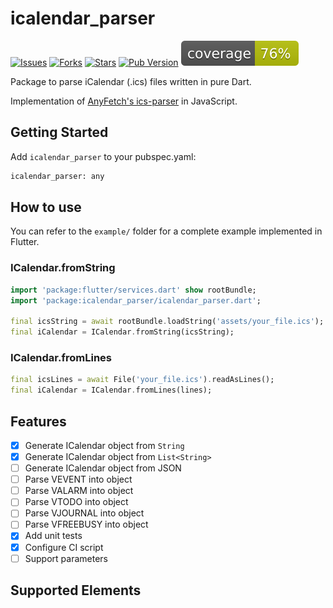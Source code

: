 # icalendar_parser

[![Issues](https://img.shields.io/github/issues/TesteurManiak/icalendar_parser)](https://github.com/TesteurManiak/icalendar_parser/issues)
[![Forks](https://img.shields.io/github/forks/TesteurManiak/icalendar_parser)](https://github.com/TesteurManiak/icalendar_parser/network/members)
[![Stars](https://img.shields.io/github/stars/TesteurManiak/icalendar_parser)](https://github.com/TesteurManiak/icalendar_parser/stargazers)
[![Pub Version](https://img.shields.io/pub/v/icalendar_parser?color=blue&logo=dart)](https://pub.dev/packages/icalendar_parser)
<img src="./coverage_badge.svg">

Package to parse iCalendar (.ics) files written in pure Dart.

Implementation of [AnyFetch's ics-parser](https://github.com/AnyFetch/ics-parser) in JavaScript.

## Getting Started

Add `icalendar_parser` to your pubspec.yaml:

``` bash
icalendar_parser: any
```

## How to use

You can refer to the `example/` folder for a complete example implemented in Flutter.

### ICalendar.fromString

``` dart
import 'package:flutter/services.dart' show rootBundle;
import 'package:icalendar_parser/icalendar_parser.dart';

final icsString = await rootBundle.loadString('assets/your_file.ics');
final iCalendar = ICalendar.fromString(icsString);
```

### ICalendar.fromLines

``` dart
final icsLines = await File('your_file.ics').readAsLines();
final iCalendar = ICalendar.fromLines(lines);
```

## Features

* [x] Generate ICalendar object from `String`
* [x] Generate ICalendar object from `List<String>`
* [ ] Generate ICalendar object from JSON
* [ ] Parse VEVENT into object
* [ ] Parse VALARM into object
* [ ] Parse VTODO into object
* [ ] Parse VJOURNAL into object
* [ ] Parse VFREEBUSY into object
* [x] Add unit tests
* [x] Configure CI script
* [ ] Support parameters

## Supported Elements
